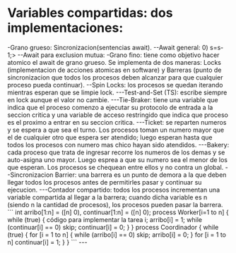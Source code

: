 
<h1>Variables compartidas: dos implementaciones:</h1>
-Grano grueso: Sincronizacion(sentencias await).
--Await general: <await (s>0) s=s-1;>
--Await para exclusion mutua: <x=x+1; y=y+1;>
-Grano fino: tiene como objetivo hacer atomico el await de grano grueso. Se implementa de dos maneras: Locks (implementacion de acciones atomicas en software) y Barreras (punto de sincronizacion que todos los procesos deben alcanzar para que cualquier proceso pueda continuar).
--Spin Locks: los procesos se quedan iterando mientras esperan que se limpie lock.
---Test-and-Set (TS): escribe siempre en lock aunque el valor no cambie.
---Tie-Braker: tiene una variable que indica que el proceso comenzo a ejecutar su protocolo de entrada a la seccion critica y una variable de acceso restringido que indica que proceso es el proximo a entrar en su seccion critica.
---Ticket: se reparten numeros y se espera a que sea el turno. Los procesos toman un numero mayor que el de cualquier otro que espera ser atendido; luego esperan hasta que todos los procesos con numero mas chico hayan sido atendidos.
---Bakery: cada proceso que trata de ingresar recorre los numeros de los demas y se auto-asigna uno mayor. Luego esprea a que su numero sea el menor de los que esperan. Los procesos se chequean entre ellos y no contra un global.
--Sincronizacion Barrier: una barrera es un punto de demora a la que deben llegar todos los procesos antes de permitirles pasar y continuar su ejecucion.
---Contador compartido: todos los procesos incrementan una variable compartida al llegar a la barrera; cuando dicha variable es n (siendo n la cantidad de procesos), los procesos pueden pasar la barrera.
    ```
    int arribo[1:n] = ([n] 0), continuar[1:n] = ([n] 0);
    process Worker[i=1 to n]
    { while (true)
        { código para implementar la tarea i;
            arribo[i] = 1;
            while (continuar[i] == 0) skip;
            continuar[i] = 0;
        }
    }
    process Coordinador
    { while (true)
        { for [i = 1 to n]
            { while (arribo[i] == 0) skip;
                arribo[i] = 0;
            }
            for [i = 1 to n] continuar[i] = 1;
        }
    }
    ```
---